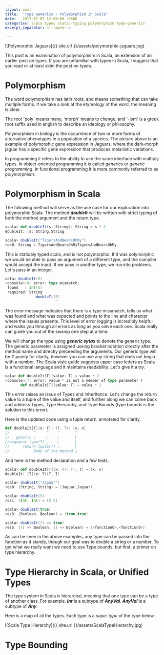 ```yaml
---
layout: post
title:  "Type Generics - Polymorphism in Scala"
date:   2017-07-07 12:00:00 -0500
categories: scala types static-typing polymorphism type-generics
excerpt_separator: <!--more-->

---
```

![Polymorphic Jaguars]({{ site.url }}/assets/polymorphic-jaguars.jpg)

This post is an examination of polymorphism in Scala, an extension of an earlier post on types.  If you are unfamiliar with types in Scala, I suggest that you read or at least skim the post on types.

# Polymorphism
The word polymorphism has latin roots, and means something that can take multiple forms. If we take a look at the etymology of the word, the meaning is clear.

The root 'poly' means many, 'morph' means to change, and '-ism' is a greek root suffix used in english to describe an ideology or philosophy.

Polymorphism in biology is the occurrence of two or more forms of alternative phenotypes in a population of a species. The picture above is an example of polymorphic gene expression in Jaguars, where the dark-morph jaguar has a specific gene expression that produces melanistic variations.

In programming it refers to the ability to use the same interface with multiply types. In object-oriented programming it is called *generics* or *generic programming*.  In functional programming it is more commonly referred to as *polymorphism*.

# Polymorphism in Scala

The following method will serve as the use case for our exploration into polymorphic Scala. The method ***doubleIt*** will be written with strict typing of both the method argument and the return type.

``` scala
scala> def doubleIt(s: String): String = s * 2
doubleIt: (s: String)String

scala> doubleIt("TigersAndBearsOhMy")
res0: String = TigersAndBearsOhMyTigersAndBearsOhMy
```

This is staticaly typed scala, and is not polymorphic.  If it was polymorphic we would be able to pass an argument of a different type, and the compiler would accept the input. If we pass in another type, we run into problems.  Let's pass in an integer.

``` scala
cala> doubleIt(5)
<console>:9: error: type mismatch;
 found   : Int(5)
 required: String
              doubleIt(5)
                       ^
```

The error message indicates that there is a type missmatch, tells us what was found and what was expected and points to the line and character where the issues presents.  This level of error logging is incredibly helpful and walks you through all errors as long as you solve each one.  Scala really can guide you out of the swamp one step at a time.

We will change the type using ***generic sytax*** to denote the generic type.  The generic parameter is assigned useing bracket notation directly after the method name and directly preceeding the arguments. Our generic type will be ***T*** purely for clarity, however you can use any string that does not begin with a number. The Scala style guide suggests upper case letters as Scala is a functional language and it maintains readability. Let's give it a try.

``` scala
cala> def doubleIt[T](value: T) = value * 2
<console>:7: error: value * is not a member of type parameter T
       def doubleIt[T](value: T) = value * 2

```

This error raises an issue of Types and Inheritence. Let's change the return value to a tuple of the value and itself, and further along we can come back and address Types, Type Hierarchy, and Type Bounds (type bounds is the solution to this error).

Here is the updated code using a tuple return, annotated for clarity.

``` scala
def doubleIt[T](x: T): (T, T): (x, x)
//           ^     ^    ^       ^
//   generic 」    |    |       |
//argument type(T) 」   |       |
//      return tuple(T) 」      |
//           body of the method 」

```

And here is the method declaration and a few tests.

```scala
scala> def doubleIt[T](x: T): (T, T) = (x, x)
doubleIt: [T](x: T)(T, T)

scala> doubleIt("Jaguar")
res0: (String, String) = (Jaguar,Jaguar)

scala> doubleIt(5)
res1: (Int, Int) = (5,5)

scala> doubleIt(true)
res3: (Boolean, Boolean) = (true,true)

scala> doubleIt(() => true)
res5: (() => Boolean, () => Boolean) = (<function0>,<function0>)
```

As can be seen in the above examples, any type can be passed into the function as it stands, though our goal was to double a string or a number. To get what we really want we need to use Type bounds, but first, a primer on type hierarchy.

# Type Hierarchy in Scala, or Unified Types

The type system in Scala is hierarchal, meaning that one type can be a type of another class. For example, ***Int*** is a subtype of ***AnyVal***.  ***AnyVal*** is a subtype of ***Any***.

Here is a map of all the types.  Each type is a *super type* of the type below.

![Scala Type Hierarchy]({{ site.url  }}/assets/ScalaTypeHierarchy.jpg)

# Type Bounding







